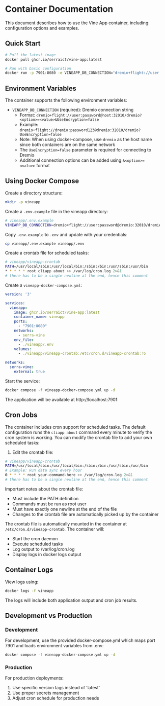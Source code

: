 # Container Documentation

This document describes how to use the Vine App container, including configuration options and examples.

## Quick Start

```bash
# Pull the latest image
docker pull ghcr.io/serraict/vine-app:latest

# Run with basic configuration
docker run -p 7901:8080 -e VINEAPP_DB_CONNECTION="dremio+flight://user:password@host:32010/dremio?UseEncryption=false" ghcr.io/serraict/vine-app:latest
```

## Environment Variables

The container supports the following environment variables:

- `VINEAPP_DB_CONNECTION` (required): Dremio connection string
  - Format: `dremio+flight://user:password@host:32010/dremio?<option>=<value>&UseEncryption=false`
  - Example: `dremio+flight://dremio:password123@dremio:32010/dremio?UseEncryption=false`
  - Note: When using docker-compose, use `dremio` as the host name since both containers are on the same network
  - The `UseEncryption=false` parameter is required for connecting to Dremio
  - Additional connection options can be added using `&<option>=<value>` format

## Using Docker Compose

Create a directory structure:
```bash
mkdir -p vineapp
```

Create a `.env.example` file in the vineapp directory:
```bash
# vineapp/.env.example
VINEAPP_DB_CONNECTION=dremio+flight://user:password@dremio:32010/dremio?<option>=<value>"&UseEncryption=false
```

Copy `.env.example` to `.env` and update with your credentials:
```bash
cp vineapp/.env.example vineapp/.env
```

Create a crontab file for scheduled tasks:
```bash
# vineapp/vineapp-crontab
PATH=/usr/local/sbin:/usr/local/bin:/sbin:/bin:/usr/sbin:/usr/bin
* * * * * root cliapp about >> /var/log/cron.log 2>&1
# there has to be a single newline at the end, hence this comment
```

Create a `vineapp-docker-compose.yml`:
```yaml
version: '3'

services:
  vineapp:
    image: ghcr.io/serraict/vine-app:latest
    container_name: vineapp
    ports:
      - "7901:8080"
    networks:
      - serra-vine
    env_file:
      - ./vineapp/.env
    volumes:
      - ./vineapp/vineapp-crontab:/etc/cron.d/vineapp-crontab:ro

networks:
  serra-vine:
    external: true
```

Start the service:
```bash
docker compose -f vineapp-docker-compose.yml up -d
```

The application will be available at http://localhost:7901

## Cron Jobs

The container includes cron support for scheduled tasks. The default configuration runs the `cliapp about` command every minute to verify the cron system is working. You can modify the crontab file to add your own scheduled tasks:

1. Edit the crontab file:
```bash
# vineapp/vineapp-crontab
PATH=/usr/local/sbin:/usr/local/bin:/sbin:/bin:/usr/sbin:/usr/bin
# Example: Run data sync every hour
0 * * * * root your-command-here >> /var/log/cron.log 2>&1
# there has to be a single newline at the end, hence this comment
```

Important notes about the crontab file:
- Must include the PATH definition
- Commands must be run as root user
- Must have exactly one newline at the end of the file
- Changes to the crontab file are automatically picked up by the container

The crontab file is automatically mounted in the container at `/etc/cron.d/vineapp-crontab`. The container will:
- Start the cron daemon
- Execute scheduled tasks
- Log output to /var/log/cron.log
- Display logs in docker logs output

## Container Logs

View logs using:
```bash
docker logs -f vineapp
```

The logs will include both application output and cron job results.

## Development vs Production

### Development
For development, use the provided docker-compose.yml which maps port 7901 and loads environment variables from .env:

```bash
docker compose -f vineapp-docker-compose.yml up -d
```

### Production
For production deployments:

1. Use specific version tags instead of 'latest'
2. Use proper secrets management
3. Adjust cron schedule for production needs

